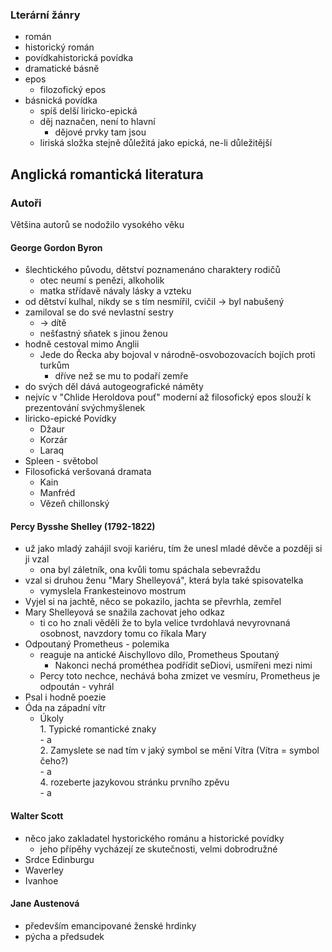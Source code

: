 ### Lterární žánry
- román
- historický román
- povídkahistorická povídka
- dramatické básně
- epos
  - filozofický epos
- básnická povídka
  - spíš delší liricko-epická
  - děj naznačen, není to hlavní
    - dějové prvky tam jsou
  - liriská složka stejně důležitá jako epická, ne-li důležitější

## Anglická romantická literatura
### Autoři
Většina autorů se nodožilo vysokého věku
#### George Gordon Byron
- šlechtického původu, dětství poznamenáno charaktery rodičů
  - otec neumí s penězi, alkoholik
  - matka střídavě návaly lásky a vzteku
- od dětství kulhal, nikdy se s tím nesmířil, cvičil -> byl nabušený
- zamiloval se do své nevlastní sestry
  - -> dítě
  - nešťastný sňatek s jinou ženou
- hodně cestoval mimo Anglii
  - Jede do Řecka aby bojoval v národně-osvobozovacích bojích proti turkům
    - dříve než se mu to podaří zemře
- do svých děl dává autogeografické náměty
- nejvíc v "Chlide Heroldova pouť" moderní až filosofický epos slouží k prezentování svýchmyšlenek
- liricko-epické Povídky
  - Džaur
  - Korzár
  - Laraq
- Spleen - světobol
- Filosofická veršovaná dramata
  - Kain
  - Manfréd
  - Vězeň chillonský

#### Percy Bysshe Shelley (1792-1822)
- už jako mladý zahájil svoji kariéru, tím že unesl mladé děvče a později si ji vzal
  - ona byl záletník, ona kvůli tomu spáchala sebevraždu
- vzal si druhou ženu "Mary Shelleyová", která byla také spisovatelka
  - vymyslela Frankesteinovo mostrum
- Vyjel si na jachtě, něco se pokazilo, jachta se převrhla, zemřel
- Mary Shelleyová se snažila zachovat jeho odkaz
  - ti co ho znali věděli že to byla velice tvrdohlavá nevyrovnaná osobnost, navzdory tomu co říkala Mary
- Odpoutaný Prometheus - polemika
  - reaguje na antické Aischyllovo dílo, Prometheus Spoutaný
    - Nakonci nechá prométhea podřídit seDiovi, usmířeni mezi nimi
  - Percy toto nechce, nechává boha zmizet ve vesmíru, Prometheus je odpoután - vyhrál
- Psal i hodně poezie
- Óda na západní vítr
  - Úkoly  
        1. Typické romantické znaky   
        - a  
        2. Zamyslete se nad tím v jaký symbol se mění Vítra (Vítra = symbol čeho?)  
        - a   
        4. rozeberte jazykovou stránku prvního zpěvu  
        - a   

#### Walter Scott
- něco jako zakladatel hystorického románu a historické povídky 
  - jeho přípěhy vycházejí ze skutečnosti, velmi dobrodružné
- Srdce Edinburgu
- Waverley
- Ivanhoe

#### Jane Austenová
- především emancipované ženské hrdinky
- pýcha a předsudek